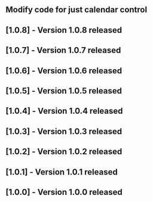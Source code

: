 ## Modify code for just calendar control
## [1.0.8] - Version 1.0.8 released
## [1.0.7] - Version 1.0.7 released
## [1.0.6] - Version 1.0.6 released
## [1.0.5] - Version 1.0.5 released
## [1.0.4] - Version 1.0.4 released
## [1.0.3] - Version 1.0.3 released
## [1.0.2] - Version 1.0.2 released
## [1.0.1] - Version 1.0.1 released
## [1.0.0] - Version 1.0.0 released

